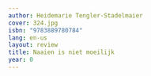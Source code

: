 ```yaml
---
author: Heidemarie Tengler-Stadelmaier
cover: 324.jpg
isbn: "9783889780784"
lang: en-us
layout: review
title: Naaien is niet moeilijk
year: 0
---
```

